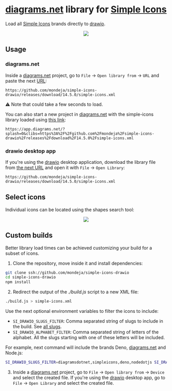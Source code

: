 # [diagrams.net] library for [Simple Icons]

Load all [Simple Icons] brands directly to [drawio].

<p align="center">
  <img src="https://github.com/mondeja/simple-icons-drawio/raw/develop/images/simple-icons-drawio.png" "Simple Icons in drawio">
</p>

## Usage

### diagrams.net

Inside a [diagrams.net] project, go to `File` -> `Open library from` -> `URL` and
paste the next [URL](https://github.com/mondeja/simple-icons-drawio/releases/download/14.5.0/simple-icons.xml):

```text
https://github.com/mondeja/simple-icons-drawio/releases/download/14.5.0/simple-icons.xml
```

:warning: Note that could take a few seconds to load.

You can also start a new project in [diagrams.net] with the simple-icons
library loaded using [this link](https://app.diagrams.net/?splash=0&clibs=https%3A%2F%2Fgithub.com%2Fmondeja%2Fsimple-icons-drawio%2Freleases%2Fdownload%2F14.5.0%2Fsimple-icons.xml):

```text
https://app.diagrams.net/?splash=0&clibs=https%3A%2F%2Fgithub.com%2Fmondeja%2Fsimple-icons-drawio%2Freleases%2Fdownload%2F14.5.0%2Fsimple-icons.xml
```

### drawio desktop app

If you're using the [drawio] desktop application, download the library file from [the next URL](https://github.com/mondeja/simple-icons-drawio/releases/download/14.5.0/simple-icons.xml) and open it with `File` -> `Open Library`:

```text
https://github.com/mondeja/simple-icons-drawio/releases/download/14.5.0/simple-icons.xml
```

## Select icons

Individual icons can be located using the shapes search tool:

<p align="center">
  <img src="https://github.com/mondeja/simple-icons-drawio/raw/develop/images/search-icon.png" "Simple Icons in drawio">
</p>

## Custom builds

Better library load times can be achieved customizing your build for a subset of icons.

1. Clone the repository, move inside it and install dependencies:

```sh
git clone ssh://github.com/mondeja/simple-icons-drawio
cd simple-icons-drawio
npm install
```

2. Redirect the output of the _./build.js_ script to a new XML file:

```sh
./build.js > simple-icons.xml
```

Use the next optional environment variables to filter the icons to include:

- `SI_DRAWIO_SLUGS_FILTER`: Comma separated string of slugs to include in the build. See [all slugs](https://github.com/simple-icons/simple-icons/blob/14.5.0/slugs.md).
- `SI_DRAWIO_ALPHABET_FILTER`: Comma separated string of letters of the alphabet. All the slugs starting with one of these letters will be included.

For example, next command will include the brands Deno, [diagrams.net] and Node.js:

```sh
SI_DRAWIO_SLUGS_FILTER=diagramsdotnet,simpleicons,deno,nodedotjs SI_DRAWIO_ALPHABET_FILTER=n,d ./build.js > simple-icons-subset.xml
```

3. Inside a [diagrams.net] project, go to `File` -> `Open library from` -> `Device` and select the created file. If you're using the [drawio] desktop app, go to `File` -> `Open Library` and select the created file.

[diagrams.net]: https://www.diagrams.net
[drawio]: https://github.com/jgraph/drawio
[Simple Icons]: https://wasm.simpleicons.org
